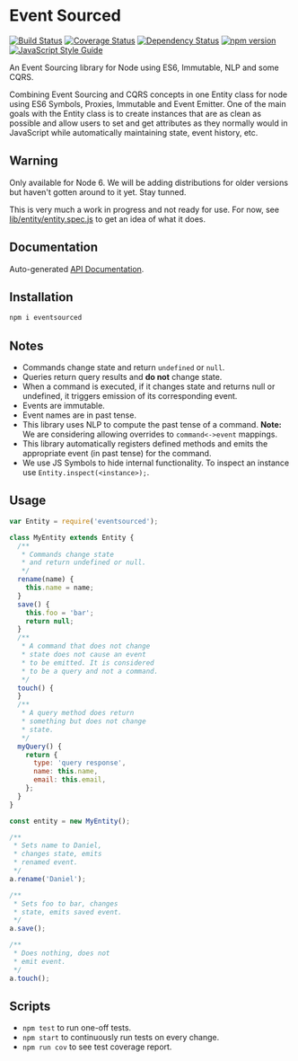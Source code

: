 # Event Sourced

[![Build Status](https://travis-ci.org/lgomez/eventsourced.svg?branch=master)](https://travis-ci.org/lgomez/eventsourced)
[![Coverage Status](https://coveralls.io/repos/github/lgomez/eventsourced/badge.svg?branch=master)](https://coveralls.io/github/lgomez/eventsourced?branch=master)
[![Dependency Status](https://david-dm.org/lgomez/eventsourced.svg)](https://david-dm.org/lgomez/eventsourced)
[![npm version](https://badge.fury.io/js/eventsourced.svg)](https://badge.fury.io/js/eventsourced)
[![JavaScript Style Guide](https://img.shields.io/badge/code%20style-standard-brightgreen.svg)](http://standardjs.com/)

An Event Sourcing library for Node using ES6, Immutable, NLP and some CQRS.

Combining Event Sourcing and CQRS concepts in one Entity class for node using ES6 Symbols, Proxies, Immutable and Event Emitter. One of the main goals with the Entity class is to create instances that are as clean as possible and allow users to set and get attributes as they normally would in JavaScript while automatically maintaining state, event history, etc.

## Warning

Only available for Node 6. We will be adding distributions for older versions but haven't gotten around to it yet. Stay tunned.

This is very much a work in progress and not ready for use. For now, see [lib/entity/entity.spec.js](lib/entity/entity.spec.js) to get an idea of what it does.

## Documentation

Auto-generated [API Documentation](docs/entity.md).

## Installation

```bash
npm i eventsourced
```
## Notes

* Commands change state and return `undefined` or `null`.
* Queries return query results and **do not** change state.
* When a command is executed, if it changes state and returns null or undefined, it triggers emission of its corresponding event.
* Events are immutable.
* Event names are in past tense.
* This library uses NLP to compute the past tense of a command. **Note:** We are considering allowing overrides to `command<->event` mappings.
* This library automatically registers defined methods and emits the appropriate event (in past tense) for the command.
* We use JS Symbols to hide internal functionality. To inspect an instance use `Entity.inspect(<instance>);`.

## Usage

```javascript
var Entity = require('eventsourced');

class MyEntity extends Entity {
  /**
   * Commands change state
   * and return undefined or null.
   */
  rename(name) {
    this.name = name;
  }
  save() {
    this.foo = 'bar';
    return null;
  }
  /**
   * A command that does not change
   * state does not cause an event
   * to be emitted. It is considered
   * to be a query and not a command.
   */
  touch() {
  }
  /**
   * A query method does return
   * something but does not change
   * state.
   */
  myQuery() {
    return {
      type: 'query response',
      name: this.name,
      email: this.email,
    };
  }
}

const entity = new MyEntity();

/**
 * Sets name to Daniel,
 * changes state, emits
 * renamed event.
 */
a.rename('Daniel');

/**
 * Sets foo to bar, changes
 * state, emits saved event.
 */
a.save();

/**
 * Does nothing, does not
 * emit event.
 */
a.touch();
```

## Scripts

* `npm test` to run one-off tests.
* `npm start` to continuously run tests on every change.
* `npm run cov` to see test coverage report.
